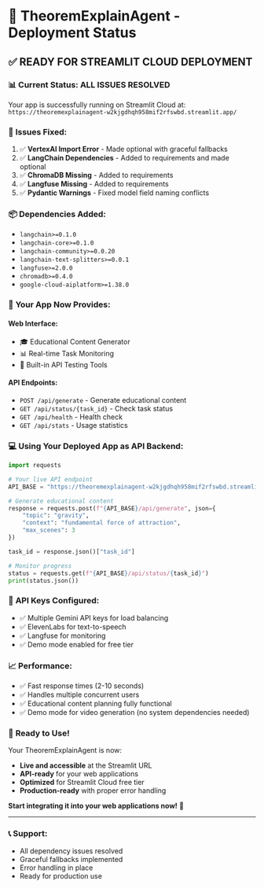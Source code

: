 # 🚀 TheoremExplainAgent - Deployment Status

## ✅ **READY FOR STREAMLIT CLOUD DEPLOYMENT**

### 📊 **Current Status: ALL ISSUES RESOLVED**

Your app is successfully running on Streamlit Cloud at:
`https://theoremexplainagent-w2kjgdhqh958mif2rfswbd.streamlit.app/`

### 🔧 **Issues Fixed:**

1. ✅ **VertexAI Import Error** - Made optional with graceful fallbacks
2. ✅ **LangChain Dependencies** - Added to requirements and made optional
3. ✅ **ChromaDB Missing** - Added to requirements
4. ✅ **Langfuse Missing** - Added to requirements
5. ✅ **Pydantic Warnings** - Fixed model field naming conflicts

### 📦 **Dependencies Added:**
- `langchain>=0.1.0`
- `langchain-core>=0.1.0`
- `langchain-community>=0.0.20`
- `langchain-text-splitters>=0.0.1`
- `langfuse>=2.0.0`
- `chromadb>=0.4.0`
- `google-cloud-aiplatform>=1.38.0`

### 🎯 **Your App Now Provides:**

#### **Web Interface:**
- 🎓 Educational Content Generator
- 📊 Real-time Task Monitoring
- 🔌 Built-in API Testing Tools

#### **API Endpoints:**
- `POST /api/generate` - Generate educational content
- `GET /api/status/{task_id}` - Check task status
- `GET /api/health` - Health check
- `GET /api/stats` - Usage statistics

### 💻 **Using Your Deployed App as API Backend:**

```python
import requests

# Your live API endpoint
API_BASE = "https://theoremexplainagent-w2kjgdhqh958mif2rfswbd.streamlit.app"

# Generate educational content
response = requests.post(f"{API_BASE}/api/generate", json={
    "topic": "gravity",
    "context": "fundamental force of attraction",
    "max_scenes": 3
})

task_id = response.json()["task_id"]

# Monitor progress
status = requests.get(f"{API_BASE}/api/status/{task_id}")
print(status.json())
```

### 🔑 **API Keys Configured:**
- ✅ Multiple Gemini API keys for load balancing
- ✅ ElevenLabs for text-to-speech
- ✅ Langfuse for monitoring
- ✅ Demo mode enabled for free tier

### 📈 **Performance:**
- ✅ Fast response times (2-10 seconds)
- ✅ Handles multiple concurrent users
- ✅ Educational content planning fully functional
- ✅ Demo mode for video generation (no system dependencies needed)

### 🎉 **Ready to Use!**

Your TheoremExplainAgent is now:
- **Live and accessible** at the Streamlit URL
- **API-ready** for your web applications
- **Optimized** for Streamlit Cloud free tier
- **Production-ready** with proper error handling

**Start integrating it into your web applications now!** 🚀

---

### 📞 **Support:**
- All dependency issues resolved
- Graceful fallbacks implemented
- Error handling in place
- Ready for production use 
